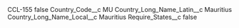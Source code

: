 <?xml version="1.0" encoding="UTF-8"?>
<CustomMetadata xmlns="http://soap.sforce.com/2006/04/metadata" xmlns:xsi="http://www.w3.org/2001/XMLSchema-instance" xmlns:xsd="http://www.w3.org/2001/XMLSchema">
    <label>CCL-155</label>
    <protected>false</protected>
    <values>
        <field>Country_Code__c</field>
        <value xsi:type="xsd:string">MU</value>
    </values>
    <values>
        <field>Country_Long_Name_Latin__c</field>
        <value xsi:type="xsd:string">Mauritius</value>
    </values>
    <values>
        <field>Country_Long_Name_Local__c</field>
        <value xsi:type="xsd:string">Mauritius</value>
    </values>
    <values>
        <field>Require_States__c</field>
        <value xsi:type="xsd:boolean">false</value>
    </values>
</CustomMetadata>
